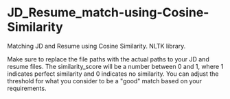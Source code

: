 # JD_Resume_match-using-Cosine-Similarity
Matching JD and Resume using Cosine Similarity.
NLTK library.

Make sure to replace the file paths with the actual paths to your JD and resume files. The similarity_score will be a number between 0 and 1, where 1 indicates perfect similarity and 0 indicates no similarity. 
You can adjust the threshold for what you consider to be a "good" match based on your requirements.
